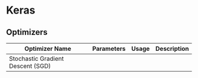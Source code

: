 # Keras
## Optimizers

| Optimizer Name | Parameters | Usage | Description |
|----------------|------------|-------|-------------|
|Stochastic Gradient Descent (SGD)|
